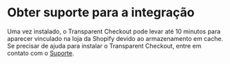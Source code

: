 # Obter suporte para a integração

Uma vez instalado, o Transparent Checkout pode levar até 10 minutos para aparecer vinculado na loja da Shopify devido ao armazenamento em cache. Se precisar de ajuda para instalar o Transparent Checkout, entre em contato com o [Suporte](https://www.mercadopago.com/developers/pt/support).